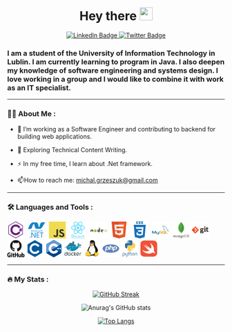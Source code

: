 <div id="header" align="center">

<h1>
  Hey there
  <img src="https://media.giphy.com/media/hvRJCLFzcasrR4ia7z/giphy.gif" width="30px" height="30px"/>
</h1>

<div id="badges">
  <a href="https://www.linkedin.com/in/mgrzeszuk/">
    <img src="https://img.shields.io/badge/LinkedIn-blue?style=for-the-badge&logo=linkedin&logoColor=white" alt="LinkedIn Badge"/>
  </a>
  <a href="https://twitter.com/MichalGrzeszuk">
    <img src="https://img.shields.io/badge/Twitter-blue?style=for-the-badge&logo=twitter&logoColor=white" alt="Twitter Badge"/>
  </a>
</div>

  
</div>


### I am a student of the University of Information Technology in Lublin. I am currently learning to program in Java. I also deepen my knowledge of software engineering and systems design. I love working in a group and I would like to combine it with work as an IT specialist.

---

### :woman_technologist: About Me :
  
- :telescope: I’m working as a Software Engineer and contributing to backend for building web applications.

- :seedling: Exploring Technical Content Writing.

- :zap: In my free time, I learn about .Net framework.

- :mailbox:How to reach me: michal.grzeszuk@gmail.com

---

### :hammer_and_wrench: Languages and Tools :
<div>
  <img src="https://github.com/devicons/devicon/blob/master/icons/csharp/csharp-line.svg" title="C#" alt="C#" width="40" height="40"/>&nbsp;
    <img src="https://github.com/devicons/devicon/blob/master/icons/dot-net/dot-net-plain-wordmark.svg" title=".Net" alt=".Net" width="40" height="40"/>&nbsp;
      <img src="https://github.com/devicons/devicon/blob/master/icons/javascript/javascript-original.svg" title="JavaScript" alt="JavaScript" width="40" height="40"/>&nbsp;
  <img src="https://github.com/devicons/devicon/blob/master/icons/react/react-original-wordmark.svg" title="React" alt="React" width="40" height="40"/>&nbsp;  
  <img src="https://github.com/devicons/devicon/blob/master/icons/nodejs/nodejs-original-wordmark.svg" title="NodeJS" alt="NodeJS" width="40" height="40"/>&nbsp;
    <img src="https://github.com/devicons/devicon/blob/master/icons/html5/html5-original.svg" title="HTML5" alt="HTML" width="40" height="40"/>&nbsp;
  <img src="https://github.com/devicons/devicon/blob/master/icons/css3/css3-plain-wordmark.svg"  title="CSS3" alt="CSS" width="40" height="40"/>&nbsp;
  <img src="https://github.com/devicons/devicon/blob/master/icons/mysql/mysql-original-wordmark.svg" title="MySQL"  alt="MySQL" width="40" height="40"/>&nbsp;
    <img src="https://github.com/devicons/devicon/blob/master/icons/mongodb/mongodb-original-wordmark.svg" title="mdb" **alt="mdb" width="40" height="40"/>
  <img src="https://github.com/devicons/devicon/blob/master/icons/git/git-original-wordmark.svg" title="Git" **alt="Git" width="40" height="40"/>
    <img src="https://github.com/devicons/devicon/blob/master/icons/github/github-original-wordmark.svg" title="github" **alt="github" width="40" height="40"/>
<img src="https://github.com/devicons/devicon/blob/master/icons/c/c-plain.svg" title="C" **alt="C" width="40" height="40"/>
<img src="https://github.com/devicons/devicon/blob/master/icons/cplusplus/cplusplus-original.svg" title="C++" **alt="C++" width="40" height="40"/>
  <img src="https://github.com/devicons/devicon/blob/master/icons/docker/docker-original-wordmark.svg" title="docker" **alt="docker" width="40" height="40"/>
  <img src="https://github.com/devicons/devicon/blob/master/icons/linux/linux-original.svg" title="linux" **alt="linux" width="40" height="40"/>
  <img src="https://github.com/devicons/devicon/blob/master/icons/php/php-plain.svg" title="php" **alt="php" width="40" height="40"/>
  <img src="https://github.com/devicons/devicon/blob/master/icons/python/python-original-wordmark.svg" title="Python" **alt="python" width="40" height="40"/>
  <img src="https://github.com/devicons/devicon/blob/master/icons/swift/swift-original.svg" title="swift" **alt="swift" width="40" height="40"/>
</div>

---


### :fire: My Stats :


 <div align="center">
  
[![GitHub Streak](http://github-readme-streak-stats.herokuapp.com?user=michalek990&theme=dark&background=000000&theme=outrun)](https://git.io/streak-stats)

![Anurag's GitHub stats](https://github-readme-stats.vercel.app/api?username=michalek990&show_icons=true&theme=radical&theme=outrun)

[![Top Langs](https://github-readme-stats.vercel.app/api/top-langs/?username=michalek990&layout=compact&theme=outrun)](https://github.com/anuraghazra/github-readme-stats)

</div>


